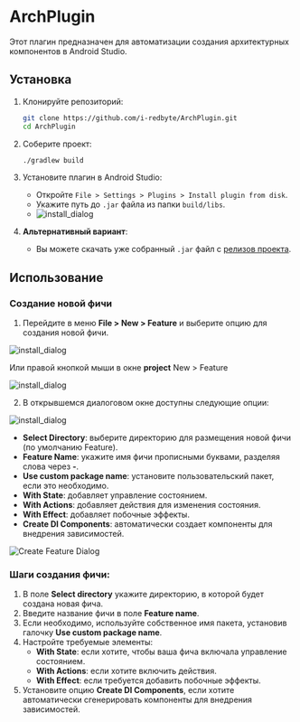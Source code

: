 # ArchPlugin

Этот плагин предназначен для автоматизации создания архитектурных компонентов в Android Studio.

## Установка

1. Клонируйте репозиторий:
   ```bash
   git clone https://github.com/i-redbyte/ArchPlugin.git
   cd ArchPlugin
   ```

2. Соберите проект:
   ```bash
   ./gradlew build
   ```

3. Установите плагин в Android Studio:
    - Откройте `File > Settings > Plugins > Install plugin from disk`.
    - Укажите путь до `.jar` файла из папки `build/libs`.
    - ![install_dialog](/misc/install.png)

4. **Альтернативный вариант**:
    - Вы можете скачать уже собранный `.jar` файл с [релизов проекта](https://github.com/i-redbyte/ArchPlugin/releases).

## Использование

### Создание новой фичи

1. Перейдите в меню **File > New > Feature** и выберите опцию для создания новой фичи.

![install_dialog](/misc/create_feature_file_menu.png)

Или правой кнопкой мыши в окне  **project** New > Feature

![install_dialog](/misc/create_feature.png)

2. В открывшемся диалоговом окне доступны следующие опции:

![install_dialog](/misc/dialog.png)

- **Select Directory**: выберите директорию для размещения новой фичи (по умолчанию Feature).
- **Feature Name**: укажите имя фичи прописными буквами, разделяя слова через **-**.
- **Use custom package name**: установите пользовательский пакет, если это необходимо.
- **With State**: добавляет управление состоянием.
- **With Actions**: добавляет действия для изменения состояния.
- **With Effect**: добавляет побочные эффекты.
- **Create DI Components**: автоматически создает компоненты для внедрения зависимостей.

![Create Feature Dialog](/misc/dialog_2.png)

### Шаги создания фичи:

1. В поле **Select directory** укажите директорию, в которой будет создана новая фича.
2. Введите название фичи в поле **Feature name**.
3. Если необходимо, используйте собственное имя пакета, установив галочку **Use custom package name**.
4. Настройте требуемые элементы:
    - **With State**: если хотите, чтобы ваша фича включала управление состоянием.
    - **With Actions**: если хотите включить действия.
    - **With Effect**: если требуется добавить побочные эффекты.
5. Установите опцию **Create DI Components**, если хотите автоматически сгенерировать компоненты для внедрения
   зависимостей.
